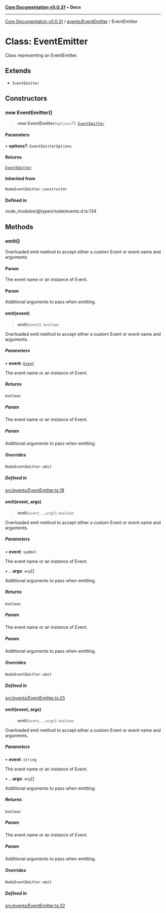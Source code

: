 [**Core Documentation v0.0.31**](../../../README.md) • **Docs**

***

[Core Documentation v0.0.31](../../../modules.md) / [events/EventEmitter](../README.md) / EventEmitter

# Class: EventEmitter

Class representing an EventEmitter.

## Extends

- `EventEmitter`

## Constructors

### new EventEmitter()

> **new EventEmitter**(`options`?): [`EventEmitter`](EventEmitter.md)

#### Parameters

• **options?**: `EventEmitterOptions`

#### Returns

[`EventEmitter`](EventEmitter.md)

#### Inherited from

`NodeEventEmitter.constructor`

#### Defined in

node\_modules/@types/node/events.d.ts:134

## Methods

### emit()

Overloaded emit method to accept either a custom Event or event name and arguments.

#### Param

The event name or an instance of Event.

#### Param

Additional arguments to pass when emitting.

#### emit(event)

> **emit**(`event`): `boolean`

Overloaded emit method to accept either a custom Event or event name and arguments.

##### Parameters

• **event**: [`Event`](../../Event/classes/Event.md)

The event name or an instance of Event.

##### Returns

`boolean`

##### Param

The event name or an instance of Event.

##### Param

Additional arguments to pass when emitting.

##### Overrides

`NodeEventEmitter.emit`

##### Defined in

[src/events/EventEmitter.ts:18](https://github.com/stonemjs/core/blob/c4dbb69a8c86aa6134b62f7d9cac7dabb444c749/src/events/EventEmitter.ts#L18)

#### emit(event, args)

> **emit**(`event`, ...`args`): `boolean`

Overloaded emit method to accept either a custom Event or event name and arguments.

##### Parameters

• **event**: `symbol`

The event name or an instance of Event.

• ...**args**: `any`[]

Additional arguments to pass when emitting.

##### Returns

`boolean`

##### Param

The event name or an instance of Event.

##### Param

Additional arguments to pass when emitting.

##### Overrides

`NodeEventEmitter.emit`

##### Defined in

[src/events/EventEmitter.ts:25](https://github.com/stonemjs/core/blob/c4dbb69a8c86aa6134b62f7d9cac7dabb444c749/src/events/EventEmitter.ts#L25)

#### emit(event, args)

> **emit**(`event`, ...`args`): `boolean`

Overloaded emit method to accept either a custom Event or event name and arguments.

##### Parameters

• **event**: `string`

The event name or an instance of Event.

• ...**args**: `any`[]

Additional arguments to pass when emitting.

##### Returns

`boolean`

##### Param

The event name or an instance of Event.

##### Param

Additional arguments to pass when emitting.

##### Overrides

`NodeEventEmitter.emit`

##### Defined in

[src/events/EventEmitter.ts:32](https://github.com/stonemjs/core/blob/c4dbb69a8c86aa6134b62f7d9cac7dabb444c749/src/events/EventEmitter.ts#L32)

